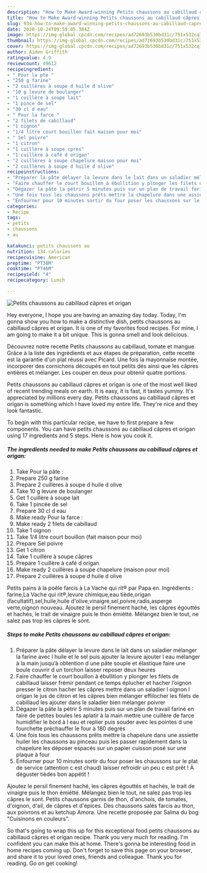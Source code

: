 ```yaml
---
description: "How to Make Award-winning Petits chaussons au cabillaud câpres et origan"
title: "How to Make Award-winning Petits chaussons au cabillaud câpres et origan"
slug: 934-how-to-make-award-winning-petits-chaussons-au-cabillaud-capres-et-origan
date: 2020-10-24T09:59:05.384Z
image: https://img-global.cpcdn.com/recipes/ad72693b530bd31c/751x532cq70/petits-chaussons-au-cabillaud-capres-et-origan-photo-principale-de-la-recette.jpg
thumbnail: https://img-global.cpcdn.com/recipes/ad72693b530bd31c/751x532cq70/petits-chaussons-au-cabillaud-capres-et-origan-photo-principale-de-la-recette.jpg
cover: https://img-global.cpcdn.com/recipes/ad72693b530bd31c/751x532cq70/petits-chaussons-au-cabillaud-capres-et-origan-photo-principale-de-la-recette.jpg
author: Aiden Griffith
ratingvalue: 4.9
reviewcount: 49612
recipeingredient:
- " Pour la pte "
- "250 g farine"
- "2 cuillères à soupe d huile d olive"
- "10 g levure de boulanger"
- "1 cuillère à soupe lait"
- "1 pince de sel"
- "30 cl d eau"
- " Pour la farce "
- "2 filets de cabillaud"
- "1 oignon"
- "1/4 litre court bouillon fait maison pour moi"
- " Sel poivre"
- "1 citron"
- "1 cuillère à soupe cpres"
- "1 cuillère à café d origan"
- "2 cuillères à soupe chapelure maison pour moi"
- "2 cuillères à soupe d huile d olive"
recipeinstructions:
- "Préparer la pâte délayer la levure dans le lait dans un saladier mélanger la farine avec l huile et le sel puis ajouter la levure ajouter l eau mélanger à la main jusqu’à obtention d une pâte souple et élastique faire une boule couvrir d un torchon laisser reposer deux heures"
- "Faire chauffer le court bouillon à ébullition y plonger les filets de cabillaud laisser frémir pendant ce temps éplucher et hacher l’oignon presser le citron hacher les câpres mettre dans un saladier l oignon l origan le jus de citron et les câpres bien mélanger effilocher les filets de cabillaud les ajouter dans le saladier bien mélanger poivrer"
- "Dégazer la pâte la pétrir 5 minutes puis sur un plan de travail fariné en faire de petites boules les aplatir à la main mettre une cuillère de farce humidifier le bord à l eau et replier puis souder avec les pointes d une fourchette préchauffer le four à 180 degrés"
- "Une fois tous les chaussons prêts mettre la chapelure dans une assiette huiler les chaussons au pinceau puis les passer rapidement dans la chapelure les déposer espacés sur un papier cuisson posé sur une plaque à four"
- "Enfourner pour 10 minutes sortir du four poser les chaussons sur le plat de service (attention c est chaud) laisser refroidir un peu c est prêt ! À déguster tièdes bon appétit !"
categories:
- Recipe
tags:
- petits
- chaussons
- au

katakunci: petits chaussons au 
nutrition: 134 calories
recipecuisine: American
preptime: "PT38M"
cooktime: "PT46M"
recipeyield: "4"
recipecategory: Lunch

---
```



![Petits chaussons au cabillaud câpres et origan](https://img-global.cpcdn.com/recipes/ad72693b530bd31c/751x532cq70/petits-chaussons-au-cabillaud-capres-et-origan-photo-principale-de-la-recette.jpg)

Hey everyone, I hope you are having an amazing day today. Today, I'm gonna show you how to make a distinctive dish, petits chaussons au cabillaud câpres et origan. It is one of my favorites food recipes. For mine, I am going to make it a bit unique. This is gonna smell and look delicious.

Découvrez notre recette Petits chaussons au cabillaud, tomate et mangue. Grâce à la liste des ingrédients et aux étapes de préparation, cette recette est la garantie d&#39;un plat réussi avec Picard. Une fois la mayonnaise montée, incorporer des cornichons découpés en tout petits dés ainsi que les câpres entières et mélanger. Les couper en deux pour obtenir quatre portions.

Petits chaussons au cabillaud câpres et origan is one of the most well liked of recent trending meals on earth. It is easy, it is fast, it tastes yummy. It's appreciated by millions every day. Petits chaussons au cabillaud câpres et origan is something which I have loved my entire life. They're nice and they look fantastic.


To begin with this particular recipe, we have to first prepare a few components. You can have petits chaussons au cabillaud câpres et origan using 17 ingredients and 5 steps. Here is how you cook it.

<!--inarticleads1-->

##### The ingredients needed to make Petits chaussons au cabillaud câpres et origan:

1. Take  Pour la pâte :
1. Prepare 250 g farine
1. Prepare 2 cuillères à soupe d huile d olive
1. Take 10 g levure de boulanger
1. Get 1 cuillère à soupe lait
1. Take 1 pincée de sel
1. Prepare 30 cl d eau
1. Make ready  Pour la farce :
1. Make ready 2 filets de cabillaud
1. Take 1 oignon
1. Take 1/4 litre court bouillon (fait maison pour moi)
1. Prepare  Sel poivre
1. Get 1 citron
1. Take 1 cuillère à soupe câpres
1. Prepare 1 cuillère à café d origan
1. Make ready 2 cuillères à soupe chapelure (maison pour moi)
1. Prepare 2 cuillères à soupe d huile d olive


Petits pains à la poêle farcis à La Vache qui rit® par Papa en. Ingrédients : farine,La Vache qui rit®,levure chimique,eau tiède,origan (facultatif),sel,huile,huile d&#39;olive,vinaigre,sel,poivre,radis,asperge verte,oignon nouveau. Ajoutez le persil finement haché, les câpres égouttés et hachés, le trait de vinaigre puis le thon émiétté. Mélangez bien le tout, ne salez pas trop les câpres le sont. 

<!--inarticleads2-->

##### Steps to make Petits chaussons au cabillaud câpres et origan:

1. Préparer la pâte délayer la levure dans le lait dans un saladier mélanger la farine avec l huile et le sel puis ajouter la levure ajouter l eau mélanger à la main jusqu’à obtention d une pâte souple et élastique faire une boule couvrir d un torchon laisser reposer deux heures
1. Faire chauffer le court bouillon à ébullition y plonger les filets de cabillaud laisser frémir pendant ce temps éplucher et hacher l’oignon presser le citron hacher les câpres mettre dans un saladier l oignon l origan le jus de citron et les câpres bien mélanger effilocher les filets de cabillaud les ajouter dans le saladier bien mélanger poivrer
1. Dégazer la pâte la pétrir 5 minutes puis sur un plan de travail fariné en faire de petites boules les aplatir à la main mettre une cuillère de farce humidifier le bord à l eau et replier puis souder avec les pointes d une fourchette préchauffer le four à 180 degrés
1. Une fois tous les chaussons prêts mettre la chapelure dans une assiette huiler les chaussons au pinceau puis les passer rapidement dans la chapelure les déposer espacés sur un papier cuisson posé sur une plaque à four
1. Enfourner pour 10 minutes sortir du four poser les chaussons sur le plat de service (attention c est chaud) laisser refroidir un peu c est prêt ! À déguster tièdes bon appétit !


Ajoutez le persil finement haché, les câpres égouttés et hachés, le trait de vinaigre puis le thon émiétté. Mélangez bien le tout, ne salez pas trop les câpres le sont. Petits chaussons garnis de thon, d&#39;anchois, de tomates, d&#39;oignon, d&#39;ail, de câpres et d&#39;épices. Des chaussons salés farcis au thon, aux poivrons et au ketchup Amora. Une recette proposée par Salma du bog &#34;Cuisinons en couleurs&#34;. 

So that's going to wrap this up for this exceptional food petits chaussons au cabillaud câpres et origan recipe. Thank you very much for reading. I'm confident you can make this at home. There's gonna be interesting food in home recipes coming up. Don't forget to save this page on your browser, and share it to your loved ones, friends and colleague. Thank you for reading. Go on get cooking!
